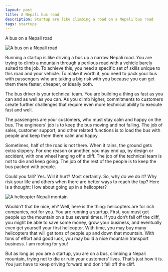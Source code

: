 ```yaml
---
layout: post
title: A Nepali bus road
description: Startup are like climbing a road on a Nepali bus road
tags: startups
---
```


A bus on a Nepali road 


![A bus on a Nepali road](https://images.saymedia-content.com/.image/c_limit%2Ccs_srgb%2Cq_auto:eco%2Cw_639/MTc0MjE3MTg3MTE5MTQ2NDky/10-most-dangerous-roads-in-the-world.webp)  


Running a startup is like driving a bus up a narrow Nepali road. You are trying to climb a mountain through a perilous road with a vehicle barely suited to the job. To achieve this, you need a specific set of skills unique to this road and your vehicle. To make it worth it, you need to pack your bus with passengers who are taking a big risk with you because you can get them there faster, cheaper, or ideally both. 

The bus driver is your technical team. You are building a thing as fast as you can and as well as you can. As you climb higher, commitments to customers create further challenges that require even more technical ability to execute fast and well. 

The passengers are your customers, who must stay calm and happy on the bus. The engineers' job is to keep the bus moving and not falling. The job of sales, customer support, and other related functions is to load the bus with people and keep them there calm and happy. 

Sometimes, half of the road is not there. When it rains, the ground gets extra slippery. For one reason or another, you may end up, by design or accident, with one wheel hanging off a cliff. The job of the technical team is not to die and keep going. The job of the rest of the people is to keep the bus packed with people. 

Could you fall? Yes. Will it hurt? Most certainly. So, why do we do it? Why risk your life and others when there are better ways to reach the top? Here is a thought: How about going up in a helicopter?

![A helicopter Nepali montain](https://media-cdn.tripadvisor.com/media/attractions-splice-spp-720x480/06/fd/6d/de.jpg
)  


 Wouldn’t that be nice, eh? Well, here is the thing: helicopters are for rich companies, not for you. You are running a startup. First, you must get people up the mountain on a bus several times. If you don’t fall off the cliff, you might be able to save some money, grow your business, and eventually even get yourself your first helicopter. With time, you may buy many helicopters that will get tons of people up and down that mountain. With tons of effort and good luck, you may build a nice mountain transport business. I am rooting for you! 

But as long as you are a startup, you are on a bus, climbing a Nepali mountain, trying not to die or ruin your customers' lives. That’s just how it is. You just have to keep driving forward and don’t fall off the cliff.  




<p>&nbsp;</p>

